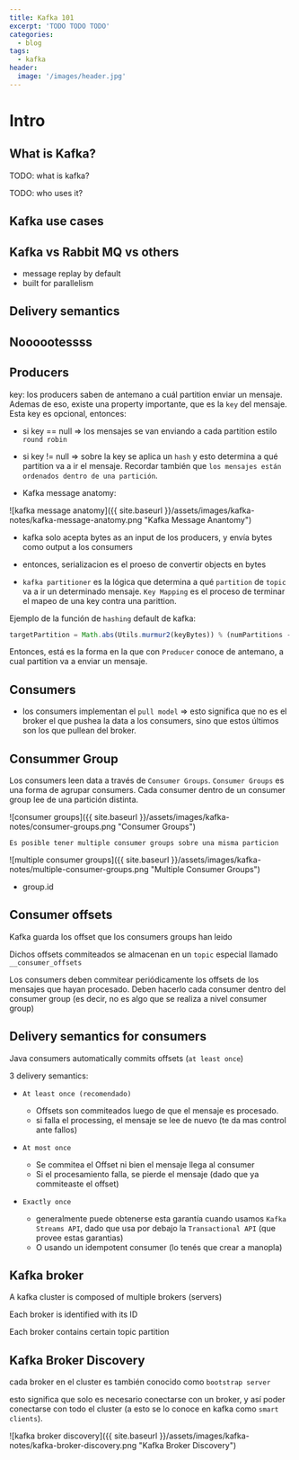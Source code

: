 ```yaml
---
title: Kafka 101
excerpt: 'TODO TODO TODO'
categories:
  - blog
tags:
  - kafka
header:
  image: '/images/header.jpg'
---
```


# Intro

## What is Kafka?

TODO: what is kafka?

TODO: who uses it?

## Kafka use cases

## Kafka vs Rabbit MQ vs others

- message replay by default
- built for parallelism

## Delivery semantics

## Noooootessss

## Producers

key: los producers saben de antemano a cuál partition enviar un mensaje. Ademas de eso, existe una property importante, que es la `key` del mensaje. Esta key es opcional, entonces:

- si key == null => los mensajes se van enviando a cada partition estilo `round robin`

- si key != null => sobre la key se aplica un `hash` y esto determina a qué partition va a ir el mensaje. Recordar también que `los mensajes están ordenados dentro de una partición`.

- Kafka message anatomy:

![kafka message anatomy]({{ site.baseurl }}/assets/images/kafka-notes/kafka-message-anatomy.png "Kafka Message Anantomy")

- kafka solo acepta bytes as an input de los producers, y envía bytes como output a los consumers

- entonces, serializacion es el proeso de convertir objects en bytes

- `kafka partitioner` es la lógica que determina a qué `partition` de `topic` va a ir un determinado mensaje. `Key Mapping` es el proceso de terminar el mapeo de una key contra una parittion.

Ejemplo de la función de `hashing` default de kafka:

``` javascript
targetPartition = Math.abs(Utils.murmur2(keyBytes)) % (numPartitions - 1)
```

Entonces, está es la forma en la que con `Producer` conoce de antemano, a cual partition va a enviar un mensaje.

## Consumers

- los consumers implementan el `pull model` => esto significa que no es el broker el que pushea la data a los consumers, sino que estos últimos son los que pullean del broker.

## Consummer Group

Los consumers leen data a través de `Consumer Groups`. `Consumer Groups` es una forma de agrupar consumers. Cada consumer dentro de un consumer group lee de una partición distinta.

![consumer groups]({{ site.baseurl }}/assets/images/kafka-notes/consumer-groups.png "Consumer Groups")

`Es posible tener multiple consumer groups sobre una misma particion`

![multiple consumer groups]({{ site.baseurl }}/assets/images/kafka-notes/multiple-consumer-groups.png "Multiple Consumer Groups")

- group.id

## Consumer offsets

Kafka guarda los offset que los consumers groups han leido

Dichos offsets commiteados se almacenan en un `topic` especial llamado `__consumer_offsets`

Los consumers deben commitear periódicamente los offsets de los mensajes que hayan procesado. Deben hacerlo cada consumer dentro del consumer group (es decir, no es algo que se realiza a nivel consumer group)

## Delivery semantics for consumers

Java consumers automatically commits offsets (`at least once`)

3 delivery semantics:

- `At least once (recomendado)`
  - Offsets son commiteados luego de que el mensaje es procesado.
  - si falla el processing, el mensaje se lee de nuevo (te da mas control ante fallos)

- `At most once`
  - Se commitea el Offset ni bien el mensaje llega al consumer
  - Si el procesamiento falla, se pierde el mensaje (dado que ya commiteaste el offset)

- `Exactly once`
  - generalmente puede obtenerse esta garantía cuando usamos `Kafka Streams API`, dado que usa por debajo la `Transactional API` (que provee estas garantias)
  - O usando un idempotent consumer (lo tenés que crear a manopla)

## Kafka broker

A kafka cluster is composed of multiple brokers (servers)

Each broker is identified with its ID

Each broker contains certain topic partition

## Kafka Broker Discovery

cada broker en el cluster es también conocido como `bootstrap server`

esto significa que solo es necesario conectarse con un broker, y así poder conectarse con todo el cluster (a esto se lo conoce en kafka como `smart clients`).

![kafka broker discovery]({{ site.baseurl }}/assets/images/kafka-notes/kafka-broker-discovery.png "Kafka Broker Discovery")
